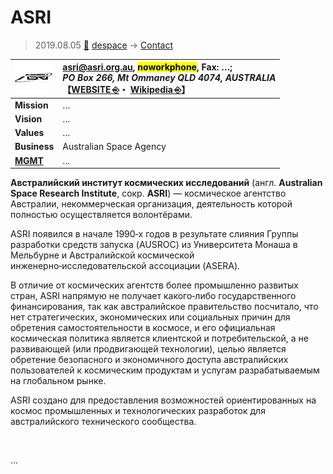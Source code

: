 # ASRI
> 2019.08.05 [🚀](../../index/index.md) [despace](../index.md) → [Contact](../contact.md)

|[![](../f/contact/a/asri_logo1_thumb.webp)](../f/contact/a/asri_logo1.webp)|<asri@asri.org.au>, <mark>noworkphone</mark>, Fax: …;<br> *PO Box 266, Mt Ommaney QLD 4074, AUSTRALIA*<br> 【[WEBSITE ⎆](http://asri.org.au/)・ [Wikipedia ⎆](https://en.wikipedia.org/wiki/Australian_Space_Research_Institute)】|
|:-|:-|
|**Mission**|…|
|**Vision**|…|
|**Values**|…|
|**Business**|Australian Space Agency|
|**[MGMT](../mgmt.md)**|…|

**Австралийский институт космических исследований** (англ. **Australian Space Research Institute**, сокр. **ASRI**) — космическое агентство Австралии, некоммерческая организация, деятельность которой полностью осуществляется волонтёрами.

ASRI появился в начале 1990‑х годов в результате слияния Группы разработки средств запуска (AUSROC) из Университета Монаша в Мельбурне и Австралийской космической инженерно‑исследовательской ассоциации (ASERA).

В отличие от космических агентств более промышленно развитых стран, ASRI напрямую не получает какого‑либо государственного финансирования, так как австралийское правительство посчитало, что нет стратегических, экономических или социальных причин для обретения самостоятельности в космосе, и его официальная космическая политика является клиентской и потребительской, а не развивающей (или продвигающей технологии), целью является обретение безопасного и экономичного доступа австралийских пользователей к космическим продуктам и услугам разрабатываемым на глобальном рынке.

ASRI создано для предоставления возможностей ориентированных на космос промышленных и технологических разработок для австралийского технического сообщества.

<p style="page-break-after:always"> </p>

…
